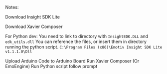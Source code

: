 Notes:

Download Insight SDK Lite

Download Xavier Composer

For Python dev:
  You need to link to directory with `InsightEDK.DLL` and `edk_utils.dll`
  You can reference the files, or insert them in directory running the python script.
  `C:\Program Files (x86)\Emotiv Insight SDK Lite v1.1.1.0\Dll`


Upload Arduino Code to Arduino Board
Run Xavier Composer (Or EmoEngine)
Run Python script
  follow prompt
